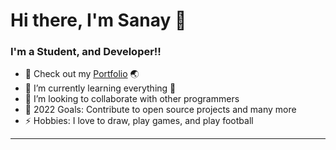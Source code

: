 # Hi there, I'm Sanay 👋 

### I'm a Student, and Developer!!

- 🔭 Check out my [Portfolio](https://sanayvarghese.tk/) 🌏
- 🌱 I’m currently learning everything 🤣
- 👯 I’m looking to collaborate with other programmers
- 🥅 2022 Goals: Contribute to open source projects and many more
- ⚡ Hobbies: I love to draw, play games, and play football

---
